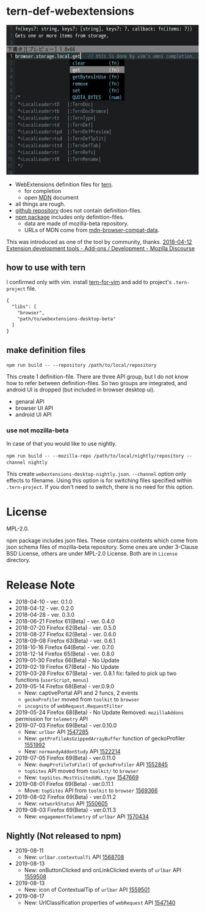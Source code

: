 # tern-def-webextensions
![Screenshot](images/2018-04-12_readme-img_01.jpg)

 * WebExtensions definition files for [tern](http://ternjs.net/).
   * for completion
   * open [MDN](https://developer.mozilla.org/en-US/Add-ons/WebExtensions) document
 * all things are rough.
 * [github repository](https://github.com/PrsPrsBK/tern-def-webextensions) does not contain definition-files.
 * [npm package](https://www.npmjs.com/package/tern-def-webextensions) includes only definition-files.
   * data are made of mozilla-beta repository.
   * URLs of MDN come from [mdn-browser-compat-data](https://www.npmjs.com/package/mdn-browser-compat-data).


This was introduced as one of the tool by community, thanks.
[2018-04-12 Extension development tools - Add-ons / Development - Mozilla Discourse](https://discourse.mozilla.org/t/extension-development-tools/27608)


## how to use with tern
I confirmed only with vim. install [tern-for-vim](https://github.com/ternjs/tern_for_vim) 
and add to project's `.tern-project` file.

```.tern-project
{
  "libs": [
    "browser",
    "path/to/webextensions-desktop-beta"
  ]
}
```

## make definition files

`npm run build -- --repository /path/to/local/repository`

This create 1 definition-file.
There are three API group, but I do not know how to refer between definition-files. 
So two groups are integrated, and android UI is dropped (but included in browser desktop ui).

 * genaral API
 * browser UI API
 * android UI API

### use not mozilla-beta

In case of that you would like to use nightly.

`npm run build -- --mozilla-repo /path/to/local/nightly/repository --channel nightly`

This create `webextensions-desktop-nightly.json`. 
`--channel` option only effects to filename. 
Using this option is for switching files specified within `.tern-project`. 
If you don't need to switch, there is no need for this option.


# License
MPL-2.0.

npm package includes json files. These contains contents which come from 
json schema files of mozilla-beta repository. 
Some ones are under 3-Clause BSD License, others are under MPL-2.0 License. 
Both are in `License` directory.

# Release Note

* 2018-04-10 - ver. 0.1.0
* 2018-04-12 - ver. 0.2.0
* 2018-04-28 - ver. 0.3.0
* 2018-06-21 Firefox 61(Beta) - ver. 0.4.0
* 2018-07-20 Firefox 62(Beta) - ver. 0.5.0
* 2018-08-27 Firefox 62(Beta) - ver. 0.6.0
* 2018-09-08 Firefox 63(Beta) - ver. 0.6.1
* 2018-10-16 Firefox 64(Beta) - ver. 0.7.0
* 2018-12-14 Firefox 65(Beta) - ver. 0.8.0
* 2019-01-30 Firefox 66(Beta) - No Update
* 2019-02-19 Firefox 67(Beta) - No Update
* 2019-03-28 Firefox 67(Beta) - ver. 0.8.1
  fix: failed to pick up two functions (`userScript`, `menus`)
* 2019-05-14 Firefox 68(Beta) - ver.0.9.0
  * New: captivePortal API and 2 funcs, 2 events
  * `geckoProfiler` moved from `toolkit` to `browser`
  * `incognito` of `webRequest.RequestFilter`
* 2019-05-24 Firefox 68(Beta) - No Update
  Removed: `mozillaAddons` permission for `telemetry` API
* 2019-07-03 Firefox 69(Beta) - ver.0.10.0
  * New: `urlbar` API
    [1547285](https://bugzilla.mozilla.org/show_bug.cgi?id=1547285)
  * New: `getProfileAsGzippedArrayBuffer` function of geckoProfiler
    [1551992](https://bugzilla.mozilla.org/show_bug.cgi?id=1551992)
  * New: `normandyAddonStudy` API
    [1522214](https://bugzilla.mozilla.org/show_bug.cgi?id=1522214)
* 2019-07-05 Firefox 69(Beta) - ver.0.11.0
  * New: `dumpProfileToFile()` of `geckoProfiler` API
    [1552845](https://bugzilla.mozilla.org/show_bug.cgi?id=1552845)
  * `topSites` API moved from `toolkit/` to `browser`
  * New: `topSites.MostVisitedURL.type`
    [1547669](https://bugzilla.mozilla.org/show_bug.cgi?id=1547669)
* 2019-08-01 Firefox 69(Beta) - ver.0.11.1
  * Move: `topSites` API from `toolkit` to `browser`
    [1569366](https://bugzilla.mozilla.org/show_bug.cgi?id=1569366)
* 2019-08-02 Firefox 69(Beta) - ver.0.11.2
  * New: `networkStatus` API
    [1550605](https://bugzilla.mozilla.org/show_bug.cgi?id=1550605)
* 2019-08-03 Firefox 69(Beta) - ver.0.11.3
  * New: `engagementTelemetry` of `urlbar` API
    [1570434](https://bugzilla.mozilla.org/show_bug.cgi?id=1570434)


## Nightly (Not released to npm)

* 2019-08-11
  * New: `urlbar.contextualTi` API
    [1568708](https://bugzilla.mozilla.org/show_bug.cgi?id=1568708)
* 2019-08-13
  * New: onButtonClicked and onLinkClicked events of `urlbar` API
    [1559508](https://bugzilla.mozilla.org/show_bug.cgi?id=1559508)
* 2019-08-13
  * New: icon of ContextualTip of `urlbar` API
    [1559501](https://bugzilla.mozilla.org/show_bug.cgi?id=1559501)
* 2019-08-17
  * New: UrlClassification properties of `webRequest` API
    [1547140](https://bugzilla.mozilla.org/show_bug.cgi?id=1547140)


[//]: # (vim:expandtab ff=unix fenc=utf-8 sw=2)
